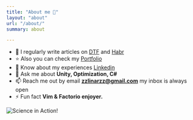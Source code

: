 ```yaml
---
title: "About me 👋"
layout: "about"
url: "/about/"
summary: about 

---
```


- 📝 I regularly write articles on [DTF](https://dtf.ru/u/197646-linar-khilazhev) and [Habr](https://habr.com/ru/users/LinarMast/publications/articles/)
- ⭐ Also you can check my [Portfolio](/portfolio/)
- 📄 Know about my experiences [Linkedin](https://www.linkedin.com/in/linar-khilazhev/)
- 💬 Ask me about **Unity, Optimization, C#**
- 📫 Reach me out by email **zzlinarzz@gmail.com** my inbox is always open
- ⚡ Fun fact **Vim & Factorio enjoyer.**

![Science in Action!](/science-in-action.gif)